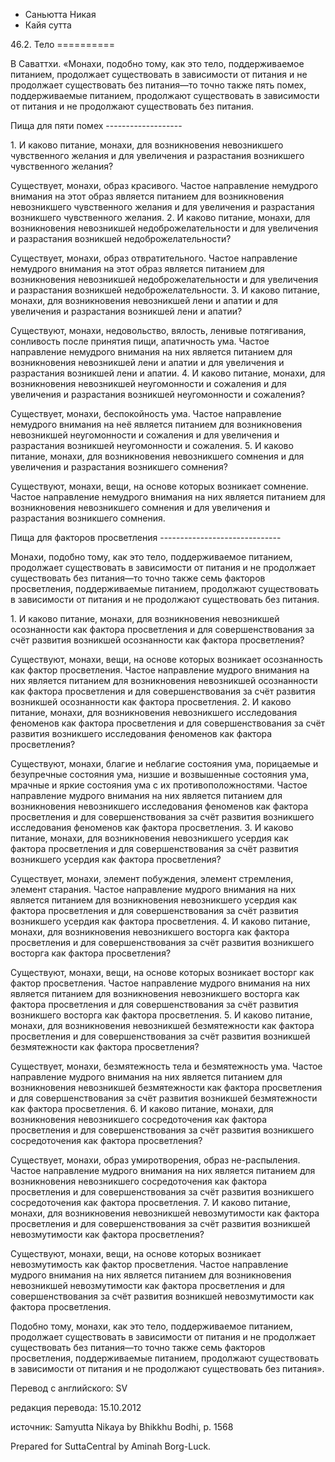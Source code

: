 









* Саньютта Никая
* Кайя сутта


46\.2\. Тело
\=\=\=\=\=\=\=\=\=\=



В Саваттхи\. «Монахи, подобно тому, как это тело, поддерживаемое питанием, продолжает существовать в зависимости от питания и не продолжает существовать без питания—то точно также пять помех, поддерживаемые питанием, продолжают существовать в зависимости от питания и не продолжают существовать без питания\.


Пища для пяти помех
\-\-\-\-\-\-\-\-\-\-\-\-\-\-\-\-\-\-\-


1\. И каково питание, монахи, для возникновения невозникшего чувственного желания и для увеличения и разрастания возникшего чувственного желания?  

Существует, монахи, образ красивого\. Частое направление немудрого внимания на этот образ является питанием для возникновения невозникшего чувственного желания и для увеличения и разрастания возникшего чувственного желания\.
2\. И каково питание, монахи, для возникновения невозникшей недоброжелательности и для увеличения и разрастания возникшей недоброжелательности?  

Существует, монахи, образ отвратительного\. Частое направление немудрого внимания на этот образ является питанием для возникновения невозникшей недоброжелательности и для увеличения и разрастания возникшей недоброжелательности\.
3\. И каково питание, монахи, для возникновения невозникшей лени и апатии и для увеличения и разрастания возникшей лени и апатии?  

Существуют, монахи, недовольство, вялость, ленивые потягивания, сонливость после принятия пищи, апатичность ума\. Частое направление немудрого внимания на них является питанием для возникновения невозникшей лени и апатии и для увеличения и разрастания возникшей лени и апатии\.
4\. И каково питание, монахи, для возникновения невозникшей неугомонности и сожаления и для увеличения и разрастания возникшей неугомонности и сожаления?  

Существует, монахи, беспокойность ума\. Частое направление немудрого внимания на неё является питанием для возникновения невозникшей неугомонности и сожаления и для увеличения и разрастания возникшей неугомонности и сожаления\.
5\. И каково питание, монахи, для возникновения невозникшего сомнения и для увеличения и разрастания возникшего сомнения?  

Существуют, монахи, вещи, на основе которых возникает сомнение\. Частое направление немудрого внимания на них является питанием для возникновения невозникшего сомнения и для увеличения и разрастания возникшего сомнения\.


Пища для факторов просветления
\-\-\-\-\-\-\-\-\-\-\-\-\-\-\-\-\-\-\-\-\-\-\-\-\-\-\-\-\-\-


Монахи, подобно тому, как это тело, поддерживаемое питанием, продолжает существовать в зависимости от питания и не продолжает существовать без питания—то точно также семь факторов просветления, поддерживаемые питанием, продолжают существовать в зависимости от питания и не продолжают существовать без питания\.


1\. И каково питание, монахи, для возникновения невозникшей осознанности как фактора просветления и для совершенствования за счёт развития возникшей осознанности как фактора просветления?  

Существуют, монахи, вещи, на основе которых возникает осознанность как фактор просветления\. Частое направление мудрого внимания на них является питанием для возникновения невозникшей осознанности как фактора просветления и для совершенствования за счёт развития возникшей осознанности как фактора просветления\.
2\. И каково питание, монахи, для возникновения невозникшего исследования феноменов как фактора просветления и для совершенствования за счёт развития возникшего исследования феноменов как фактора просветления?  

Существуют, монахи, благие и неблагие состояния ума, порицаемые и безупречные состояния ума, низшие и возвышенные состояния ума, мрачные и яркие состояния ума с их противоположностями\. Частое направление мудрого внимания на них является питанием для возникновения невозникшего исследования феноменов как фактора просветления и для совершенствования за счёт развития возникшего исследования феноменов как фактора просветления\.
3\. И каково питание, монахи, для возникновения невозникшего усердия как фактора просветления и для совершенствования за счёт развития возникшего усердия как фактора просветления?  

Существует, монахи, элемент побуждения, элемент стремления, элемент старания\. Частое направление мудрого внимания на них является питанием для возникновения невозникшего усердия как фактора просветления и для совершенствования за счёт развития возникшего усердия как фактора просветления\.
4\. И каково питание, монахи, для возникновения невозникшего восторга как фактора просветления и для совершенствования за счёт развития возникшего восторга как фактора просветления?  

Существуют, монахи, вещи, на основе которых возникает восторг как фактор просветления\. Частое направление мудрого внимания на них является питанием для возникновения невозникшего восторга как фактора просветления и для совершенствования за счёт развития возникшего восторга как фактора просветления\.
5\. И каково питание, монахи, для возникновения невозникшей безмятежности как фактора просветления и для совершенствования за счёт развития возникшей безмятежности как фактора просветления?  

Существует, монахи, безмятежность тела и безмятежность ума\. Частое направление мудрого внимания на них является питанием для возникновения невозникшей безмятежности как фактора просветления и для совершенствования за счёт развития возникшей безмятежности как фактора просветления\.
6\. И каково питание, монахи, для возникновения невозникшего сосредоточения как фактора просветления и для совершенствования за счёт развития возникшего сосредоточения как фактора просветления?  

Существует, монахи, образ умиротворения, образ не\-распыления\. Частое направление мудрого внимания на них является питанием для возникновения невозникшего сосредоточения как фактора просветления и для совершенствования за счёт развития возникшего сосредоточения как фактора просветления\.
7\. И каково питание, монахи, для возникновения невозникшей невозмутимости как фактора просветления и для совершенствования за счёт развития возникшей невозмутимости как фактора просветления?  

Существуют, монахи, вещи, на основе которых возникает невозмутимость как фактор просветления\. Частое направление мудрого внимания на них является питанием для возникновения невозникшей невозмутимости как фактора просветления и для совершенствования за счёт развития возникшей невозмутимости как фактора просветления\.


Подобно тому, монахи, как это тело, поддерживаемое питанием, продолжает существовать в зависимости от питания и не продолжает существовать без питания—то точно также семь факторов просветления, поддерживаемые питанием, продолжают существовать в зависимости от питания и не продолжают существовать без питания»\.



Перевод с английского: SV


редакция перевода: 15\.10\.2012


источник: Samyutta Nikaya by Bhikkhu Bodhi, p\. 1568


Prepared for SuttaCentral by Aminah Borg\-Luck\.






